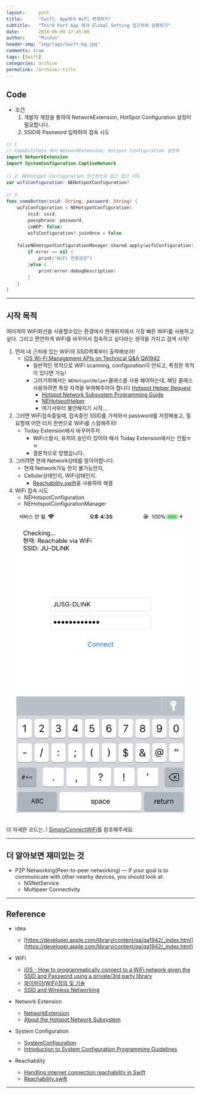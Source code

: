 ```yaml
---
layout:     post
title:      "Swift, App에서 WiFi 변경하기"
subtitle:   "Third Part App 에서 Global Setting 접근하여 실행하기"
date:       2018-06-09 17:45:00
author:     "MinJun"
header-img: "img/tags/Swift-bg.jpg"
comments: true 
tags: [Swift]
categories: archive
permalink: /archive/:title
---
```


## Code 

- 조건
	1. 개발자 계정을 통하여 NetworkExtension, HotSpot Configuration 설정이 필요합니다. 
	2. SSID와 Password 입력하여 접속 시도 

```swift
// 1 
// Capabiliteis 에서 NetworkExtension, Hotspot Configuration 설정후
import NetworkExtension
import SystemConfiguration.CaptiveNetwork

// 2: NEHotspot Configuration 인스턴스로 접근 접근 시도 
var wifiConfiguration: NEHotspotConfiguration?

// 3
func someButton(ssid: String, password: String) {
	wifiConfiguration = NEHotspotConfiguration(
		ssid: ssid,
		passphrase: password,
		isWEP: false)
		wifiConfiguration?.joinOnce = false
		
	falseNEHotspotConfigurationManager.shared.apply(wifiConfiguration!) { error in
		if error == nil {
			print("WiFi 연결성공")
		}else {
			print(error.debugDescription)
		}
	}
}
```

---

## 시작 목적

여러개의 WiFi회선을 사용할수있는 환경에서 현재위치에서 가장 빠른 WiFi를 사용하고 싶다. 그리고 편안하게 WiFi를 바꾸어서 접속하고 싶다라는 생각을 가지고 검색 시작! 

1. 먼저 내 근처에 있는 WiFi의 SSID목록부터 출력해보자! 
	- [iOS Wi-Fi Management APIs on Technical Q&A QA1942](https://developer.apple.com/library/archive/qa/qa1942/_index.html)
		- 일반적인 목적으로 WiFi scanning, configuration이 안되고, 특정한 목적이 있다면 가능!
		- 그러기위해서는 `NEHotspotHelper`클래스를 사용 해야하는데, 해당 클래스 사용하려면 특정 자격을 부여해주어야 합니다  [Hotspot Helper Request](https://developer.apple.com//contact/request/network-extension/) 
			- [Hotspot Network Subsystem Programming Guide](https://developer.apple.com/library/archive/documentation/NetworkingInternet/Conceptual/Hotspot_Network_Subsystem_Guide/Contents/AuthStateMachine.html#//apple_ref/doc/uid/TP40016639-CH2-SW1)
			- [NEHotspotHelper](https://developer.apple.com/documentation/networkextension/nehotspothelper)
			- 여기서부터 불안해지기 시작... 
2. 그러면 WiFi접속중일때, 접속중인 SSID를 가져와서 password를 저장해놓고, 필요할때 어떤 터치 한번으로 WiFi를 스왑해주자! 
	- Today Extension에서 바꾸어주자
		- WiFi스왑시, 유저의 승인이 있어야 해서 Today Extension에서는 안됨ㅠㅠ 
		- 결론적으로 망했습니다..
3. 그러려면 현재 Network상태를 알아야합니다. 
	- 현재 Network가능 한지 불가능한지, 
	- Cellular상태인지, WiFi상태인지. 
		- [Reachability.swift](https://github.com/ashleymills/Reachability.swift)을 사용하여 해결 
4. WiFi 접속 시도
	- NEHotspotConfiguration
	- NEHotspotConfigurationManager
	
<center><img src="/img/posts/title.PNG" width="450"></center> <br>

더 자세한 코드는..! [SimplyConnectWiFi](https://github.com/devmjun/SimplyConnectWiFi)를 참조해주세요.
	
---

## 더 알아보면 재미있는 것 

- P2P Networking(Peer-to-peer networking) — If your goal is to communicate with other nearby devices, you should look at:
	- NSNetService
	- Multipeer Connectivity


---

## Reference 

- idea
	- [https://developer.apple.com/library/content/qa/qa1942/_index.html](https://developer.apple.com/library/content/qa/qa1942/_index.html)

- WiFi
	- [iOS - How to programmatically connect to a WiFi network given the SSID and Password using a private/3rd party library](https://stackoverflow.com/questions/36303123/ios-how-to-programmatically-connect-to-a-wifi-network-given-the-ssid-and-passw/36303575)<br>
	- [와이파이(WiFi)정의 및 기술](https://blog.naver.com/kos4042/110093080024)<br>
	- [SSID and Wireless Networking](https://www.lifewire.com/definition-of-service-set-identifier-816547)<br>
- Network Extension
	- [NetworkExtension](https://developer.apple.com/documentation/networkextension)<br>
	- [About the Hotspot Network Subsystem](https://developer.apple.com/library/archive/documentation/NetworkingInternet/Conceptual/Hotspot_Network_Subsystem_Guide/Contents/Introduction.html#//apple_ref/doc/uid/TP40016639)<br>
- System Configuration 
	- [SystemConfiguration](https://developer.apple.com/documentation/systemconfiguration)<br>
	- [Introduction to System Configuration Programming Guidelines](https://developer.apple.com/library/content/documentation/Networking/Conceptual/SystemConfigFrameworks/SC_Intro/SC_Intro.html#//apple_ref/doc/uid/TP40001065-CH201-TPXREF101)
- Reachability
	- [Handling internet connection reachability in Swift](https://blog.pusher.com/handling-internet-connection-reachability-swift/)
	- [Reachability.swift](https://github.com/ashleymills/Reachability.swift)


---
